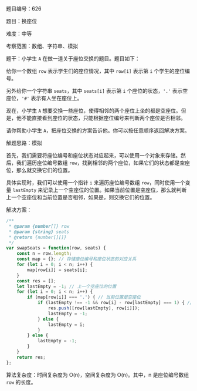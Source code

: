 题目编号：626

题目：换座位

难度：中等

考察范围：数组、字符串、模拟

题干：小学生 `A` 在做一道关于座位交换的题目。题目如下：

给你一个数组 `row` 表示学生们的座位情况，其中 `row[i]` 表示第 `i` 个学生的座位编号。

另外给你一个字符串 `seats`，其中 `seats[i]` 表示第 `i` 个座位的状态，`'.'` 表示空座位，`'#'` 表示有人坐在座位上。

现在，小学生 `A` 想要交换一些座位，使得相邻的两个座位上坐的都是空座位。但是，他不能直接看到座位的状态，只能根据座位编号来判断两个座位是否相邻。

请你帮助小学生 `A`，把座位交换的方案告诉他。你可以按任意顺序返回解决方案。

解题思路：模拟

首先，我们需要将座位编号和座位状态对应起来，可以使用一个对象来存储。然后，我们遍历座位编号数组 `row`，找到相邻的两个座位，如果它们的状态都是空座位，那么就交换它们的位置。

具体实现时，我们可以使用一个指针 `i` 来遍历座位编号数组 `row`，同时使用一个变量 `lastEmpty` 来记录上一个空座位的位置。如果当前位置是空座位，那么就判断上一个空座位和当前位置是否相邻，如果是，则交换它们的位置。

解决方案：

```javascript
/**
 * @param {number[]} row
 * @param {string} seats
 * @return {number[][]}
 */
var swapSeats = function(row, seats) {
    const n = row.length;
    const map = {}; // 存储座位编号和座位状态的对应关系
    for (let i = 0; i < n; i++) {
        map[row[i]] = seats[i];
    }
    const res = [];
    let lastEmpty = -1; // 上一个空座位的位置
    for (let i = 0; i < n; i++) {
        if (map[row[i]] === '.') { // 当前位置是空座位
            if (lastEmpty !== -1 && row[i] - row[lastEmpty] === 1) { // 上一个空座位和当前位置相邻
                res.push([row[lastEmpty], row[i]]);
                lastEmpty = -1;
            } else {
                lastEmpty = i;
            }
        } else {
            lastEmpty = -1;
        }
    }
    return res;
};
```

算法复杂度：时间复杂度为 O(n)，空间复杂度为 O(n)。其中，n 是座位编号数组 `row` 的长度。